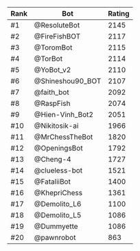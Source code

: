 Rank|Bot|Rating
---|---|---
#1|@ResoluteBot|2145
#2|@FireFishBOT|2117
#3|@ToromBot|2115
#4|@TorBot|2114
#5|@YoBot_v2|2110
#6|@Shineshou90_BOT|2107
#7|@faith_bot|2092
#8|@RaspFish|2074
#9|@Hien-Vinh_Bot2|2051
#10|@Nikitosik-ai|1966
#11|@MrChessTheBot|1820
#12|@OpeningsBot|1792
#13|@Cheng-4|1727
#14|@clueless-bot|1521
#15|@FataliiBot|1400
#16|@KhepriChess|1361
#17|@Demolito_L6|1100
#18|@Demolito_L5|1086
#19|@Dummyette|1086
#20|@pawnrobot|863
